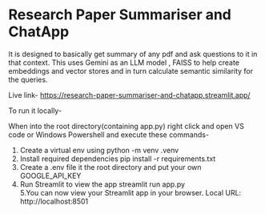# Research Paper Summariser and ChatApp

It is designed to basically get summary of any pdf and ask questions to it in that context.
This uses Gemini as an LLM model , FAISS to help create embeddings and vector stores and in turn calculate semantic similarity for the queries.

Live link- https://research-paper-summariser-and-chatapp.streamlit.app/

To run it locally-

When into the root directory(containing app.py) right click and open VS code or Windows Powershell and execute these commands-
1. Create a virtual env using
    python -m venv .venv
2. Install required dependencies
   pip install -r requirements.txt
3. Create a .env file it the root directory and put your own GOOGLE_API_KEY
4. Run Streamlit to view the app
   streamlit run app.py <br/>
5.You can now view your Streamlit app in your browser.
  Local URL: http://localhost:8501 

